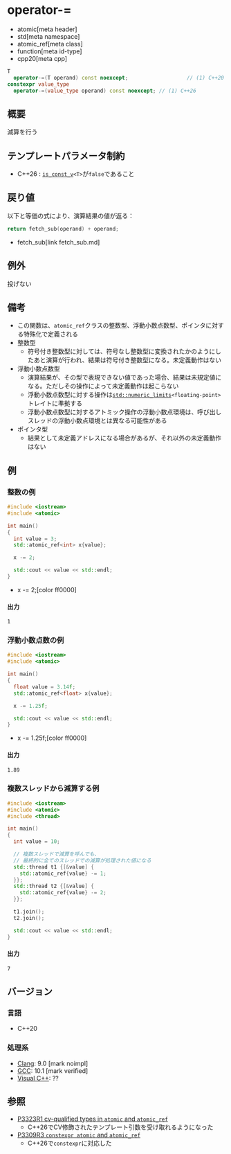 # operator-=
* atomic[meta header]
* std[meta namespace]
* atomic_ref[meta class]
* function[meta id-type]
* cpp20[meta cpp]

```cpp
T
  operator-=(T operand) const noexcept;                   // (1) C++20
constexpr value_type
  operator-=(value_type operand) const noexcept; // (1) C++26
```

## 概要
減算を行う


## テンプレートパラメータ制約
- C++26 : [`is_const_v`](/reference/type_traits/is_const.md)`<T>`が`false`であること


## 戻り値
以下と等価の式により、演算結果の値が返る：

```cpp
return fetch_sub(operand) + operand;
```
* fetch_sub[link fetch_sub.md]


## 例外
投げない


## 備考
- この関数は、`atomic_ref`クラスの整数型、浮動小数点数型、ポインタに対する特殊化で定義される
- 整数型
    - 符号付き整数型に対しては、符号なし整数型に変換されたかのようにしたあと演算が行われ、結果は符号付き整数型になる。未定義動作はない
- 浮動小数点数型
    - 演算結果が、その型で表現できない値であった場合、結果は未規定値になる。ただしその操作によって未定義動作は起こらない
    - 浮動小数点数型に対する操作は[`std::numeric_limits`](/reference/limits/numeric_limits.md)`<floating-point>`トレイトに準拠する
    - 浮動小数点数型に対するアトミック操作の浮動小数点環境は、呼び出しスレッドの浮動小数点環境とは異なる可能性がある
- ポインタ型
    - 結果として未定義アドレスになる場合があるが、それ以外の未定義動作はない


## 例
### 整数の例
```cpp example
#include <iostream>
#include <atomic>

int main()
{
  int value = 3;
  std::atomic_ref<int> x{value};

  x -= 2;

  std::cout << value << std::endl;
}
```
* x -= 2;[color ff0000]

#### 出力
```
1
```

### 浮動小数点数の例
```cpp example
#include <iostream>
#include <atomic>

int main()
{
  float value = 3.14f;
  std::atomic_ref<float> x{value};

  x -= 1.25f;

  std::cout << value << std::endl;
}
```
* x -= 1.25f;[color ff0000]

#### 出力
```
1.89
```

### 複数スレッドから減算する例
```cpp example
#include <iostream>
#include <atomic>
#include <thread>

int main()
{
  int value = 10;

  // 複数スレッドで減算を呼んでも、
  // 最終的に全てのスレッドでの減算が処理された値になる
  std::thread t1 {[&value] {
    std::atomic_ref{value} -= 1;
  }};
  std::thread t2 {[&value] {
    std::atomic_ref{value} -= 2;
  }};

  t1.join();
  t2.join();

  std::cout << value << std::endl;
}
```

#### 出力
```
7
```


## バージョン
### 言語
- C++20

### 処理系
- [Clang](/implementation.md#clang): 9.0 [mark noimpl]
- [GCC](/implementation.md#gcc): 10.1 [mark verified]
- [Visual C++](/implementation.md#visual_cpp): ??


## 参照
- [P3323R1 cv-qualified types in `atomic` and `atomic_ref`](https://open-std.org/jtc1/sc22/wg21/docs/papers/2024/p3323r1.html)
    - C++26でCV修飾されたテンプレート引数を受け取れるようになった
- [P3309R3 `constexpr atomic` and `atomic_ref`](https://open-std.org/jtc1/sc22/wg21/docs/papers/2024/p3309r3.html)
    - C++26で`constexpr`に対応した
